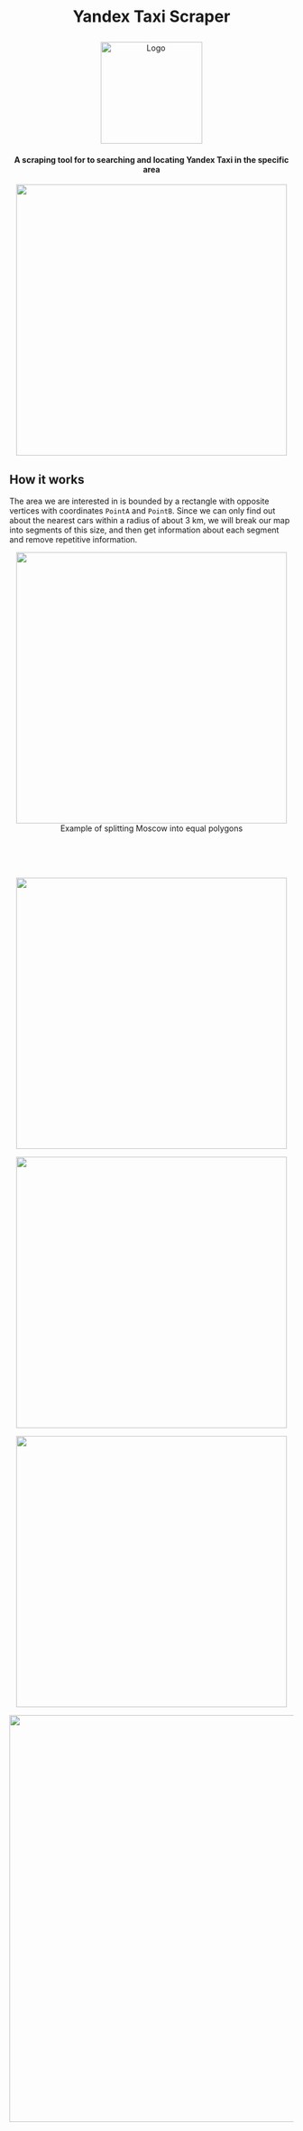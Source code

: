 <h1><p align="center">Yandex Taxi Scraper</p></h1>

<p align="center">
  <a href="https://github.com/astrosander/cambridge-dictionary-audio" target="blank"><img src="https://github.com/astrosander/Yandex-Taxi-Scraper/assets/69795340/0bed64cc-2711-4086-b78b-91ba7dda1311" width="180" alt="Logo" /></a>
</p>


<h4><p align="center">A scraping tool for to searching and locating Yandex Taxi in the specific area</p></h4>
<p align="center">
  <img src="https://github.com/astrosander/Yandex-Taxi-Scraper/assets/69795340/20f67f0d-010b-4db2-a87f-57e566a44bd6" width="480" />
</p>

## How it works

The area we are interested in is bounded by a rectangle with opposite vertices with coordinates `PointA` and `PointB`. Since we can only find out about the nearest cars within a radius of about 3 km, we will break our map into segments of this size, and then get information about each segment and remove repetitive information.

<p align="center">
  <img src="https://github.com/astrosander/Yandex-Taxi-Scraper/assets/69795340/7711987a-3bc7-4513-a3bc-c230f6c8b324" width="480" /><br>
  Example of splitting Moscow into equal polygons
</p>
<br><br><br>

<p align="center">
  <img src="https://github.com/astrosander/Yandex-Taxi-Scraper/assets/69795340/3be01c60-d30f-42d2-86a9-2893a2eded3f" width="480" />
</p>
<p align="center">
  <img src="https://github.com/astrosander/Yandex-Taxi-Scraper/assets/69795340/b3d93825-cfb6-4fce-98e7-63381495fa60" width="480" />
</p>

<p align="center">
  <img src="https://github.com/astrosander/Yandex-Taxi-Scraper/assets/69795340/96bfbbd2-4e9a-46f0-9a85-f9fbcf4a5d8a" width="480" />
</p>
<p align="center">
  <img src="https://github.com/astrosander/Yandex-Taxi-Scraper/assets/69795340/d1f0be5b-1a34-4da8-99b3-1f28d915b7f2" width="720" />
</p>
